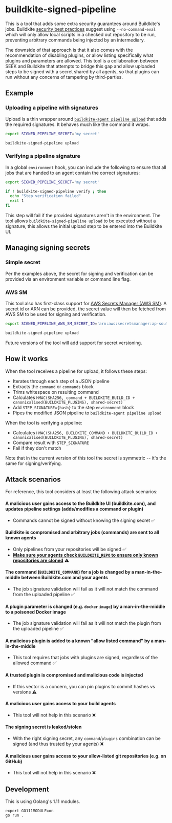 # buildkite-signed-pipeline

This is a tool that adds some extra security guarantees around Buildkite's jobs. Buildkite [security best practices](https://buildkite.com/docs/agent/v3/securing) suggest using `--no-command-eval` which will only allow local scripts in a checked out repository to be run, preventing arbitrary commands being injected by an intermediary.

The downside of that approach is that it also comes with the recommendation of disabling plugins, or allow listing specifically what plugins and parameters are allowed. This tool is a collaboration between SEEK and Buildkite that attempts to bridge this gap and allow uploaded steps to be signed with a secret shared by all agents, so that plugins can run without any concerns of tampering by third-parties.

## Example

### Uploading a pipeline with signatures

Upload is a thin wrapper around [`buildkite-agent pipeline upload`](https://buildkite.com/docs/agent/v3/cli-pipeline#uploading-pipelines) that adds the required signatures. It behaves much like the command it wraps.

```bash
export SIGNED_PIPELINE_SECRET='my secret'

buildkite-signed-pipeline upload
```

### Verifying a pipeline signature

In a global `environment` hook, you can include the following to ensure that all jobs that are handed to an agent contain the correct signatures:

```bash
export SIGNED_PIPELINE_SECRET='my secret'

if ! buildkite-signed-pipeline verify ; then
  echo "Step verification failed"
  exit 1
fi
```

This step will fail if the provided signatures aren't in the environment. The tool allows `buildkite-signed-pipeline upload` to be executed without a signature,
this allows the initial upload step to be entered into the Buildkite UI.

## Managing signing secrets

### Simple secret

Per the examples above, the secret for signing and verification can be provided via an environment variable or command line flag.

### AWS SM

This tool also has first-class support for [AWS Secrets Manager (AWS SM)](https://aws.amazon.com/secrets-manager/).
A secret id or ARN can be provided, the secret value will then be fetched from AWS SM to be used for signing and verification.

```bash
export SIGNED_PIPELINE_AWS_SM_SECRET_ID='arn:aws:secretsmanager:ap-southeast-2:12345:secret:my-signed-pipeline-secret-42a5qP'

buildkite-signed-pipeline upload
```

Future versions of the tool will add support for secret versioning.

## How it works

When the tool receives a pipeline for upload, it follows these steps:

* Iterates through each step of a JSON pipeline
* Extracts the `command` or `commands` block
* Trims whitespace on resulting command
* Calculates `HMAC(SHA256, command + BUILDKITE_BUILD_ID + canonicalised(BUILDKITE_PLUGINS), shared-secret)`
* Add `STEP_SIGNATURE={hash}` to the step `environment` block
* Pipes the modified JSON pipeline to `buildkite-agent pipeline upload`

When the tool is verifying a pipeline:

* Calculates `HMAC(SHA256, BUILDKITE_COMMAND + BUILDKITE_BUILD_ID + canonicalised(BUILDKITE_PLUGINS), shared-secret)`
* Compare result with `STEP_SIGNATURE`
* Fail if they don't match

Note that in the current version of this tool the secret is symmetric -- it's the same for signing/verifying.

## Attack scenarios

For reference, this tool considers at least the following attack scenarios:

#### A malicious user gains access to the Buildkite UI (buildkite.com), and updates pipeline settings (adds/modifies a command or plugin)

  - Commands cannot be signed without knowing the signing secret ✅

#### Buildkite is compromised and arbitrary jobs (commands) are sent to all known agents

  - Only pipelines from your repositories will be signed ✅
  - [**Make sure your agents check `BUILDKITE_REPO` to ensure only known repositories are cloned**](https://buildkite.com/docs/agent/v3/securing#whitelisting) ⚠️

#### The command (`BUILDKITE_COMMAND`) for a job is changed by a man-in-the-middle between Buildkite.com and your agents

  - The job signature validation will fail as it will not match the command from the uploaded pipeline ✅

####  A plugin parameter is changed (e.g. `docker` `image`) by a man-in-the-middle to a poisoned Docker image

  - The job signature validation will fail as it will not match the plugin from the uploaded pipeline ✅

#### A malicious plugin is added to a known "allow listed command" by a man-in-the-middle

  - This tool requires that jobs with plugins are signed, regardless of the allowed command ✅

#### A trusted plugin is compromised and malicious code is injected

  - If this vector is a concern, you can pin plugins to commit hashes vs versions ⚠️

#### A malicious user gains access to your build agents

  - This tool will not help in this scenario ❌

#### The signing secret is leaked/stolen

  - With the right signing secret, any `command`/`plugins` combination can be signed (and thus trusted by your agents) ❌

#### A malicious user gains access to your allow-listed git repositories (e.g. on GitHub)

  - This tool will not help in this scenario ❌

## Development

This is using Golang's 1.11 modules.

```
export GO111MODULE=on
go run .
```
